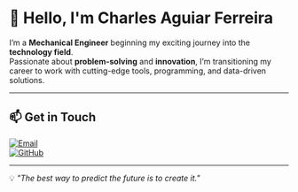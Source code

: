 # 👋 Hello, I'm Charles Aguiar Ferreira

I’m a **Mechanical Engineer** beginning my exciting journey into the **technology field**.  
Passionate about **problem-solving** and **innovation**, I’m transitioning my career to work with cutting-edge tools, programming, and data-driven solutions.

---

## 📫 Get in Touch

[![Email](https://img.shields.io/badge/Email-charles.a.ferreira%40hotmail.com-blue?style=for-the-badge&logo=microsoft-outlook)](mailto:charles.a.ferreira@hotmail.com)  
[![GitHub](https://img.shields.io/badge/GitHub-Charlesaguiar--coder-black?style=for-the-badge&logo=github)](https://github.com/Charlesaguiar-coder)

---

💡 *"The best way to predict the future is to create it."*